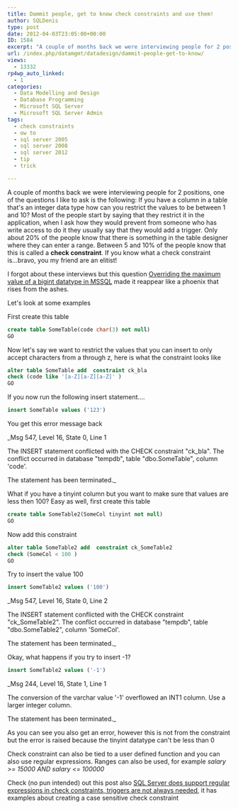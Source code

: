 ```yaml
---
title: Dammit people, get to know check constraints and use them!
author: SQLDenis
type: post
date: 2012-04-03T23:05:00+00:00
ID: 1584
excerpt: "A couple of months back we were interviewing people for 2 positions, one of the questions I like to ask is the following: If you have a column in a table that's an integer data type how can you restrict the values to be between 1 and 10? Most of the peo&hellip;"
url: /index.php/datamgmt/datadesign/dammit-people-get-to-know/
views:
  - 13332
rp4wp_auto_linked:
  - 1
categories:
  - Data Modelling and Design
  - Database Programming
  - Microsoft SQL Server
  - Microsoft SQL Server Admin
tags:
  - check constraints
  - ow to
  - sql server 2005
  - sql server 2008
  - sql server 2012
  - tip
  - trick

---
```

A couple of months back we were interviewing people for 2 positions, one of the questions I like to ask is the following: If you have a column in a table that's an integer data type how can you restrict the values to be between 1 and 10? Most of the people start by saying that they restrict it in the application, when I ask how they would prevent from someone who has write access to do it they usually say that they would add a trigger. Only about 20% of the people know that there is something in the table designer where they can enter a range. Between 5 and 10% of the people know that this is called a **check constraint**. If you know what a check constraint is...bravo, you my friend are an elitist!

I forgot about these interviews but this question [Overriding the maximum value of a bigint datatype in MSSQL][1] made it reappear like a phoenix that rises from the ashes.

Let's look at some examples

First create this table

```sql
create table SomeTable(code char(3) not null)
GO
```

Now let's say we want to restrict the values that you can insert to only accept characters from a through z, here is what the constraint looks like

```sql
alter table SomeTable add  constraint ck_bla
check (code like '[a-Z][a-Z][a-Z]' )
GO
```

If you now run the following insert statement....

```sql
insert SomeTable values ('123')
```

You get this error message back

_Msg 547, Level 16, State 0, Line 1
  
The INSERT statement conflicted with the CHECK constraint "ck_bla". The conflict occurred in database "tempdb", table "dbo.SomeTable", column 'code'.
  
The statement has been terminated._

What if you have a tinyint column but you want to make sure that values are less then 100? Easy as well, first create this table

```sql
create table SomeTable2(SomeCol tinyint not null)
GO
```

Now add this constraint

```sql
alter table SomeTable2 add  constraint ck_SomeTable2
check (SomeCol < 100 )
GO
```

Try to insert the value 100

```sql
insert SomeTable2 values ('100')
```

_Msg 547, Level 16, State 0, Line 2
  
The INSERT statement conflicted with the CHECK constraint "ck_SomeTable2". The conflict occurred in database "tempdb", table "dbo.SomeTable2", column 'SomeCol'.
  
The statement has been terminated._

Okay, what happens if you try to insert -1?

```sql
insert SomeTable2 values ('-1')
```

_Msg 244, Level 16, State 1, Line 1
  
The conversion of the varchar value '-1' overflowed an INT1 column. Use a larger integer column.
  
The statement has been terminated._

As you can see you also get an error, however this is not from the constraint but the error is raised because the tinyint datatype can't be less than 0

Check constraint can also be tied to a user defined function and you can also use regular expressions. Ranges can also be used, for example _salary >= 15000 AND salary <= 100000_

Check (no pun intended) out this post also [SQL Server does support regular expressions in check constraints, triggers are not always needed][2], it has examples about creating a case sensitive check constraint

 [1]: http://stackoverflow.com/questions/10002798/overriding-the-maximum-value-of-a-bigint-datatype-in-mssql
 [2]: /index.php/DataMgmt/DBProgramming/sql-server-does-support-regular-expressi